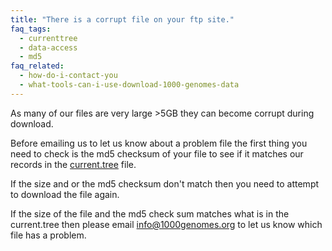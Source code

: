 ```yaml
---
title: "There is a corrupt file on your ftp site."
faq_tags:
  - currenttree
  - data-access
  - md5
faq_related:
  - how-do-i-contact-you
  - what-tools-can-i-use-download-1000-genomes-data
---
```

                    
As many of our files are very large >5GB they can become corrupt during download.

Before emailing us to let us know about a problem file the first thing you need to check is the md5 checksum of your file to see if it matches our records in the [current.tree](http://www.1000genomes.org/data#DataAccess) file.

If the size and or the md5 checksum don't match then you need to attempt to download the file again.

If the size of the file and the md5 check sum matches what is in the current.tree then please email [info@1000genomes.org](mailto:info@1000genomes.org) to let us know which file has a problem.
